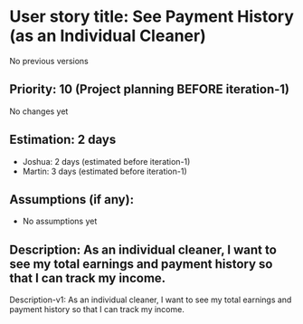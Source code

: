 # User story title: See Payment History (as an Individual Cleaner)
No previous versions

## Priority: 10 (Project planning BEFORE iteration-1)
No changes yet

## Estimation: 2 days
* Joshua: 2 days (estimated before iteration-1)
* Martin: 3 days (estimated before iteration-1)

## Assumptions (if any):
* No assumptions yet

## Description: As an individual cleaner, I want to see my total earnings and payment history so that I can track my income.
Description-v1: As an individual cleaner, I want to see my total earnings and payment history so that I can track my income.